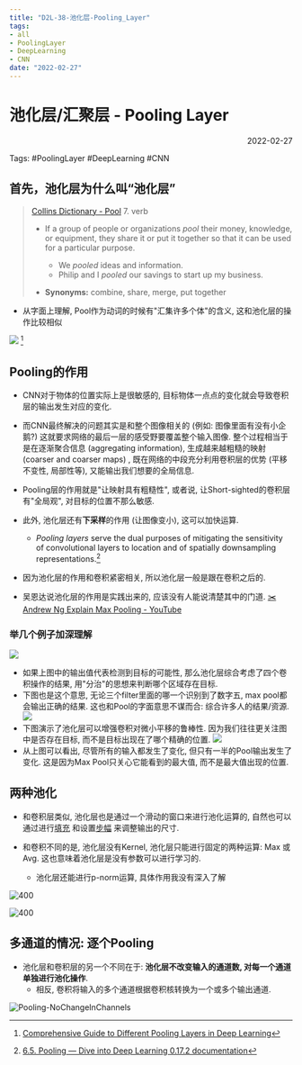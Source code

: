 ```yaml
---
title: "D2L-38-池化层-Pooling_Layer"
tags:
- all
- PoolingLayer
- DeepLearning
- CNN
date: "2022-02-27"
---
```

# 池化层/汇聚层 - Pooling Layer

<div align="right"> 2022-02-27</div>

Tags: #PoolingLayer #DeepLearning #CNN 

## 首先，池化层为什么叫“池化层”
>  [Collins Dictionary - Pool](https://www.collinsdictionary.com/dictionary/english/pool)   7. verb
> - If a group of people or organizations *pool* their money, knowledge, or equipment, they share it or put it together so that it can be used for a particular purpose.
>	 -	We *pooled* ideas and information. 
>	 - Philip and I *pooled* our savings to start up my business. 
>
> - **Synonyms:** combine, share, merge, put together 

- 从字面上理解, Pool作为动词的时候有"汇集许多个体"的含义, 这和池化层的操作比较相似

![](notes/2022/2022.2/assets/img_2022-10-15-5.gif)
[^1]

## Pooling的作用
- CNN对于物体的位置实际上是很敏感的, 目标物体一点点的变化就会导致卷积层的输出发生对应的变化. 
- 而CNN最终解决的问题其实是和整个图像相关的 (例如: 图像里面有没有小企鹅?) 这就要求网络的最后一层的感受野要覆盖整个输入图像. 整个过程相当于是在逐渐聚合信息 (aggregating information), 生成越来越粗糙的映射 (coarser and coarser maps) , 既在网络的中段充分利用卷积层的优势 (平移不变性, 局部性等), 又能输出我们想要的全局信息. 

- Pooling层的作用就是"让映射具有粗糙性", 或者说, 让Short-sighted的卷积层有"全局观", 对目标的位置不那么敏感.
- 此外, 池化层还有**下采样**的作用 (让图像变小), 这可以加快运算.
	- _Pooling layers_ serve the dual purposes of mitigating the sensitivity of convolutional layers to location and of spatially downsampling representations.[^2]

- 因为池化层的作用和卷积紧密相关, 所以池化层一般是跟在卷积之后的.

- 吴恩达说池化层的作用是实践出来的, 应该没有人能说清楚其中的门道.
	[✂️ Andrew Ng Explain Max Pooling - YouTube](https://youtube.com/clip/UgkxKiNbvqiUlN91gNNwPUcFR-0oCOwmR2uk)
	
### 举几个例子加深理解
![](notes/2022/2022.2/assets/img_2022-10-15-17.png)
- 如果上图中的输出值代表检测到目标的可能性, 那么池化层综合考虑了四个卷积操作的结果, 用"分治"的思想来判断哪个区域存在目标.
- 下图也是这个意思, 无论三个filter里面的哪一个识别到了数字五, max pool都会输出正确的结果.  这也和Pool的字面意思不谋而合: 综合许多人的结果/资源.
![](notes/2022/2022.2/assets/img_2022-10-15-18.png)
- 下图演示了池化层可以增强卷积对微小平移的鲁棒性. 因为我们往往更关注图中是否存在目标, 而不是目标出现在了哪个精确的位置.
![](notes/2022/2022.2/assets/img_2022-10-15-19.png)
- 从上图可以看出, 尽管所有的输入都发生了变化, 但只有一半的Pool输出发生了变化. 这是因为Max Pool只关心它能看到的最大值, 而不是最大值出现的位置.

## 两种池化
- 和卷积层类似, 池化层也是通过一个滑动的窗口来进行池化运算的, 自然也可以通过进行[填充](notes/2022/2022.2/D2L-34-卷积层%20-%20填充%20-%20Padding.md) 和设置[步幅](notes/2022/2022.2/D2L-35-卷积层%20-%20步幅%20-%20Stride.md) 来调整输出的尺寸. 
- 和卷积不同的是, 池化层没有Kernel, 池化层只能进行固定的两种运算: Max 或 Avg. 这也意味着池化层是没有参数可以进行学习的.

	- 池化层还能进行p-norm运算, 具体作用我没有深入了解

![400](notes/2022/2022.2/assets/img_2022-10-15-20.png)

![400](notes/2022/2022.2/assets/img_2022-10-15-21.png)
## 多通道的情况: 逐个Pooling
- 池化层和卷积层的另一个不同在于: **池化层不改变输入的通道数, 对每一个通道单独进行池化操作**. 
	- 相反, 卷积将输入的多个通道根据卷积核转换为一个或多个输出通道.

![Pooling-NoChangeInChannels](notes/2022/2022.2/assets/Pooling-NoChangeInChannels.svg)




[^1]: [Comprehensive Guide to Different Pooling Layers in Deep Learning](https://analyticsindiamag.com/comprehensive-guide-to-different-pooling-layers-in-deep-learning/)
[^2]: [6.5. Pooling — Dive into Deep Learning 0.17.2 documentation](https://d2l.ai/chapter_convolutional-neural-networks/pooling.html#pooling)